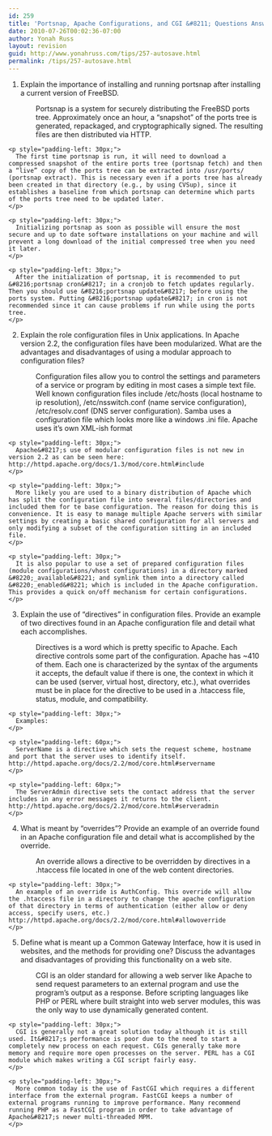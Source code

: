 ```yaml
---
id: 259
title: 'Portsnap, Apache Configurations, and CGI &#8211; Questions Answered'
date: 2010-07-26T00:02:36-07:00
author: Yonah Russ
layout: revision
guid: http://www.yonahruss.com/tips/257-autosave.html
permalink: /tips/257-autosave.html
---
```

  1. Explain the importance of installing and running portsnap after installing a current version of FreeBSD. <p style="padding-left: 30px;">
      Portsnap is a system for securely distributing the FreeBSD ports tree. Approximately once an hour, a “snapshot” of the ports tree is generated, repackaged, and cryptographically signed. The resulting files are then distributed via HTTP.
    </p>
    
    <p style="padding-left: 30px;">
      The first time portsnap is run, it will need to download a compressed snapshot of the entire ports tree (portsnap fetch) and then a “live” copy of the ports tree can be extracted into /usr/ports/ (portsnap extract). This is necessary even if a ports tree has already been created in that directory (e.g., by using CVSup), since it establishes a baseline from which portsnap can determine which parts of the ports tree need to be updated later.
    </p>
    
    <p style="padding-left: 30px;">
      Initializing portsnap as soon as possible will ensure the most secure and up to date software installations on your machine and will prevent a long download of the initial compressed tree when you need it later.
    </p>
    
    <p style="padding-left: 30px;">
      After the initialization of portsnap, it is recommended to put &#8216;portsnap cron&#8217; in a cronjob to fetch updates regularly. Then you should use &#8216;portsnap update&#8217; before using the ports system. Putting &#8216;portsnap update&#8217; in cron is not recommended since it can cause problems if run while using the ports tree.
    </p>

  2. Explain the role configuration files in Unix applications. In Apache version 2.2, the configuration files have been modularized. What are the advantages and disadvantages of using a modular approach to configuration files? <p style="padding-left: 30px;">
      Configuration files allow you to control the settings and parameters of a service or program by editing in most cases a simple text file. Well known configuration files include /etc/hosts (local hostname to ip resolution), /etc/nsswitch.conf (name service configuration), /etc/resolv.conf (DNS server configuration). Samba uses a configuration file which looks more like a windows .ini file. Apache uses it&#8217;s own XML-ish format
    </p>
    
    <p style="padding-left: 30px;">
      Apache&#8217;s use of modular configuration files is not new in version 2.2 as can be seen here: http://httpd.apache.org/docs/1.3/mod/core.html#include
    </p>
    
    <p style="padding-left: 30px;">
      More likely you are used to a binary distribution of Apache which has split the configuration file into several files/directories and included them for te base configuration. The reason for doing this is convenience. It is easy to manage multiple Apache servers with similar settings by creating a basic shared configuration for all servers and only modifying a subset of the configuration sitting in an included file.
    </p>
    
    <p style="padding-left: 30px;">
      It is also popular to use a set of prepared configuration files (module configurations/vhost configurations) in a directory marked &#8220;_available&#8221; and symlink them into a directory called &#8220;_enabled&#8221; which is included in the Apache configuration. This provides a quick on/off mechanism for certain configurations.
    </p>

  3. Explain the use of “directives” in configuration files. Provide an example of two directives found in an Apache configuration file and detail what each accomplishes. <p style="padding-left: 30px;">
      Directives is a word which is pretty specific to Apache. Each directive controls some part of the configuration. Apache has ~410 of them. Each one is characterized by the syntax of the arguments it accepts, the default value if there is one, the context in which it can be used (server, virtual host, directory, etc.), what overrides must be in place for the directive to be used in a .htaccess file, status, module, and compatibility.
    </p>
    
    <p style="padding-left: 30px;">
      Examples:
    </p>
    
    <p style="padding-left: 60px;">
      ServerName is a directive which sets the request scheme, hostname and port that the server uses to identify itself. http://httpd.apache.org/docs/2.2/mod/core.html#servername
    </p>
    
    <p style="padding-left: 60px;">
      The ServerAdmin directive sets the contact address that the server includes in any error messages it returns to the client. http://httpd.apache.org/docs/2.2/mod/core.html#serveradmin
    </p>

  4. What is meant by “overrides”? Provide an example of an override found in an Apache configuration file and detail what is accomplished by the override. <p style="padding-left: 30px;">
      An override allows a directive to be overridden by directives in a .htaccess file located in one of the web content directories.
    </p>
    
    <p style="padding-left: 30px;">
      An example of an override is AuthConfig. This override will allow the .htaccess file in a directory to change the apache configuration of that directory in terms of authentication (either allow or deny access, specify users, etc.) http://httpd.apache.org/docs/2.2/mod/core.html#allowoverride
    </p>

  5. Define what is meant up a Common Gateway Interface, how it is used in websites, and the methods for providing one? Discuss the advantages and disadvantages of providing this functionality on a web site. <p style="padding-left: 30px;">
      CGI is an older standard for allowing a web server like Apache to send request parameters to an external program and use the program&#8217;s output as a response. Before scripting languages like PHP or PERL where built straight into web server modules, this was the only way to use dynamically generated content.
    </p>
    
    <p style="padding-left: 30px;">
      CGI is generally not a great solution today although it is still used. It&#8217;s performance is poor due to the need to start a completely new process on each request. CGIs generally take more memory and require more open processes on the server. PERL has a CGI module which makes writing a CGI script fairly easy.
    </p>
    
    <p style="padding-left: 30px;">
      More common today is the use of FastCGI which requires a different interface from the external program. FastCGI keeps a number of external programs running to improve performance. Many recommend running PHP as a FastCGI program in order to take advantage of Apache&#8217;s newer multi-threaded MPM.
    </p>